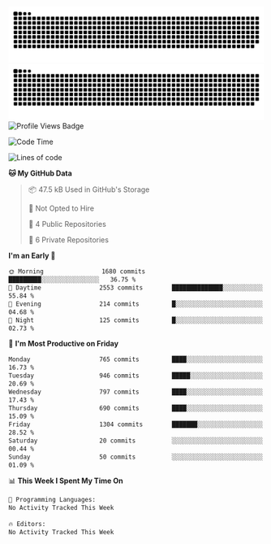 <img src="https://github.com/nielsbaggerman/nielsbaggerman/blob/output/github-contribution-grid-snake.svg#gh-light-mode-only" alt="GitHub Snake Light">
<img src="https://github.com/nielsbaggerman/nielsbaggerman/blob/output/github-contribution-grid-snake-dark.svg#gh-dark-mode-only" alt="GitHub Snake Dark">
<img src="https://komarev.com/ghpvc/?username=nielsbaggerman&amp;label=Profile+Views" alt="Profile Views Badge" />

<!--START_SECTION:waka-->
![Code Time](http://img.shields.io/badge/Code%20Time-2%2C119%20hrs%2037%20mins-blue)

![Lines of code](https://img.shields.io/badge/From%20Hello%20World%20I%27ve%20Written-7.4%20million%20lines%20of%20code-blue)

**🐱 My GitHub Data** 

> 📦 47.5 kB Used in GitHub's Storage 
 > 
> 🚫 Not Opted to Hire
 > 
> 📜 4 Public Repositories 
 > 
> 🔑 6 Private Repositories 
 > 
**I'm an Early 🐤** 

```text
🌞 Morning                1680 commits        █████████░░░░░░░░░░░░░░░░   36.75 % 
🌆 Daytime                2553 commits        ██████████████░░░░░░░░░░░   55.84 % 
🌃 Evening                214 commits         █░░░░░░░░░░░░░░░░░░░░░░░░   04.68 % 
🌙 Night                  125 commits         █░░░░░░░░░░░░░░░░░░░░░░░░   02.73 % 
```
📅 **I'm Most Productive on Friday** 

```text
Monday                   765 commits         ████░░░░░░░░░░░░░░░░░░░░░   16.73 % 
Tuesday                  946 commits         █████░░░░░░░░░░░░░░░░░░░░   20.69 % 
Wednesday                797 commits         ████░░░░░░░░░░░░░░░░░░░░░   17.43 % 
Thursday                 690 commits         ████░░░░░░░░░░░░░░░░░░░░░   15.09 % 
Friday                   1304 commits        ███████░░░░░░░░░░░░░░░░░░   28.52 % 
Saturday                 20 commits          ░░░░░░░░░░░░░░░░░░░░░░░░░   00.44 % 
Sunday                   50 commits          ░░░░░░░░░░░░░░░░░░░░░░░░░   01.09 % 
```


📊 **This Week I Spent My Time On** 

```text
💬 Programming Languages: 
No Activity Tracked This Week

🔥 Editors: 
No Activity Tracked This Week
```


<!--END_SECTION:waka-->
